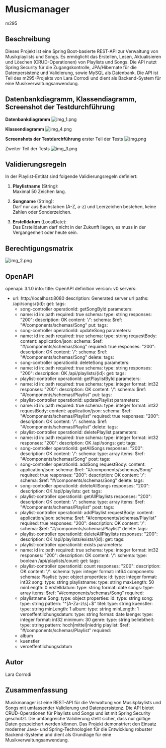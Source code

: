 # Musicmanager
m295
## Beschreibung
Dieses Projekt ist eine Spring Boot-basierte REST-API zur Verwaltung von Musikplaylists und Songs. Es ermöglicht das Erstellen, Lesen, Aktualisieren und Löschen (CRUD-Operationen) von Playlists und Songs. Die API nutzt Spring Security für die Zugangskontrolle, JPA/Hibernate für die Datenpersistenz und Validierung, sowie MySQL als Datenbank.
Die API ist Teil des m295-Projekts von Lara Corrodi und dient als Backend-System für eine Musikverwaltungsanwendung.

## Datenbankdiagramm, Klassendiagramm, Screenshot der Testdurchführung
**Datenbankdiagramm**
![img_1.png](img_1.png)

**Klassendiagramm**
![img_4.png](img_4.png)

**Screenshots der Testdurchführung**
erster Teil der Tests
![img.png](img.png)

Zweiter Teil der Tests
![img_3.png](img_3.png)
## Validierungsregeln
In der Playlist-Entität sind folgende Validierungsregeln definiert:

1. **Playlistname** (String):  
   Maximal 50 Zeichen lang.

2. **Songname** (String):  
   Darf nur aus Buchstaben (A-Z, a-z) und Leerzeichen bestehen, keine Zahlen oder Sonderzeichen.

3. **Erstelldatum** (LocalDate):  
   Das Erstelldatum darf nicht in der Zukunft liegen, es muss in der Vergangenheit oder heute sein.


## Berechtigungsmatrix
![img_2.png](img_2.png)

## OpenAPI
openapi: 3.1.0
info:
title: OpenAPI definition
version: v0
servers:
- url: http://localhost:8080
  description: Generated server url
  paths:
  /api/songs/{id}:
  get:
  tags:
  - song-controller
  operationId: getSongById
  parameters:
  - name: id
  in: path
  required: true
  schema:
  type: string
  responses:
  "200":
  description: OK
  content:
  '*/*':
  schema:
  $ref: "#/components/schemas/Song"
  put:
  tags:
  - song-controller
  operationId: updateSong
  parameters:
  - name: id
  in: path
  required: true
  schema:
  type: string
  requestBody:
  content:
  application/json:
  schema:
  $ref: "#/components/schemas/Song"
  required: true
  responses:
  "200":
  description: OK
  content:
  '*/*':
  schema:
  $ref: "#/components/schemas/Song"
  delete:
  tags:
  - song-controller
  operationId: deleteSong
  parameters:
  - name: id
  in: path
  required: true
  schema:
  type: string
  responses:
  "200":
  description: OK
  /api/playlists/{id}:
  get:
  tags:
  - playlist-controller
  operationId: getPlaylistById
  parameters:
  - name: id
  in: path
  required: true
  schema:
  type: integer
  format: int32
  responses:
  "200":
  description: OK
  content:
  '*/*':
  schema:
  $ref: "#/components/schemas/Playlist"
  put:
  tags:
  - playlist-controller
  operationId: updatePlaylist
  parameters:
  - name: id
  in: path
  required: true
  schema:
  type: integer
  format: int32
  requestBody:
  content:
  application/json:
  schema:
  $ref: "#/components/schemas/Playlist"
  required: true
  responses:
  "200":
  description: OK
  content:
  '*/*':
  schema:
  $ref: "#/components/schemas/Playlist"
  delete:
  tags:
  - playlist-controller
  operationId: deletePlaylist
  parameters:
  - name: id
  in: path
  required: true
  schema:
  type: integer
  format: int32
  responses:
  "200":
  description: OK
  /api/songs:
  get:
  tags:
  - song-controller
  operationId: getAllSongs
  responses:
  "200":
  description: OK
  content:
  '*/*':
  schema:
  type: array
  items:
  $ref: "#/components/schemas/Song"
  post:
  tags:
  - song-controller
  operationId: addSong
  requestBody:
  content:
  application/json:
  schema:
  $ref: "#/components/schemas/Song"
  required: true
  responses:
  "200":
  description: OK
  content:
  '*/*':
  schema:
  $ref: "#/components/schemas/Song"
  delete:
  tags:
  - song-controller
  operationId: deleteAllSongs
  responses:
  "200":
  description: OK
  /api/playlists:
  get:
  tags:
  - playlist-controller
  operationId: getAllPlaylists
  responses:
  "200":
  description: OK
  content:
  '*/*':
  schema:
  type: array
  items:
  $ref: "#/components/schemas/Playlist"
  post:
  tags:
  - playlist-controller
  operationId: addPlaylist
  requestBody:
  content:
  application/json:
  schema:
  $ref: "#/components/schemas/Playlist"
  required: true
  responses:
  "200":
  description: OK
  content:
  '*/*':
  schema:
  $ref: "#/components/schemas/Playlist"
  delete:
  tags:
  - playlist-controller
  operationId: deleteAllPlaylists
  responses:
  "200":
  description: OK
  /api/playlists/exists/{id}:
  get:
  tags:
  - playlist-controller
  operationId: exists
  parameters:
  - name: id
  in: path
  required: true
  schema:
  type: integer
  format: int32
  responses:
  "200":
  description: OK
  content:
  '*/*':
  schema:
  type: boolean
  /api/playlists/count:
  get:
  tags:
  - playlist-controller
  operationId: count
  responses:
  "200":
  description: OK
  content:
  '*/*':
  schema:
  type: integer
  format: int64
  components:
  schemas:
  Playlist:
  type: object
  properties:
  id:
  type: integer
  format: int32
  song:
  type: string
  playlistname:
  type: string
  maxLength: 50
  minLength: 0
  erstelldatum:
  type: string
  format: date
  songs:
  type: array
  items:
  $ref: "#/components/schemas/Song"
  required:
  - playlistname
  Song:
  type: object
  properties:
  id:
  type: string
  song:
  type: string
  pattern: "^[A-Za-z\\s]+$"
  titel:
  type: string
  kuenstler:
  type: string
  minLength: 1
  album:
  type: string
  minLength: 1
  veroeffentlichungsdatum:
  type: string
  format: date
  laenge:
  type: integer
  format: int32
  minimum: 30
  genre:
  type: string
  beliebtheit:
  type: string
  pattern: hoch|mittel|niedrig
  playlist:
  $ref: "#/components/schemas/Playlist"
  required:
  - album
  - kuenstler
  - veroeffentlichungsdatum

## Autor
Lara Corrodi

## Zusammenfassung
Musikmanager ist eine REST-API für die Verwaltung von Musikplaylists und Songs mit umfassender Validierung und Datenpersistenz. Die API bietet CRUD-Operationen für Playlists und Songs und ist mit Spring Security geschützt. Die umfangreiche Validierung stellt sicher, dass nur gültige Daten gespeichert werden können.
Das Projekt demonstriert den Einsatz moderner Java- und Spring-Technologien für die Entwicklung robuster Backend-Systeme und dient als Grundlage für eine Musikverwaltungsanwendung.

